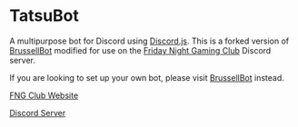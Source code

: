 # TatsuBot

A multipurpose bot for Discord using [Discord.js](https://github.com/hydrabolt/discord.js/).
This is a forked version of [BrussellBot](http://brussell98.github.io/bot/main) modified for use on the [Friday Night Gaming Club](http://www.friday.cafe) Discord server.

If you are looking to set up your own bot, please visit [BrussellBot](http://brussell98.github.io/bot/main) instead.

[FNG Club Website](http://www.friday.cafe)

[Discord Server](http://discord.friday.cafe)